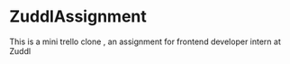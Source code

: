 # ZuddlAssignment
This is a mini trello clone , an assignment for frontend developer intern at Zuddl
